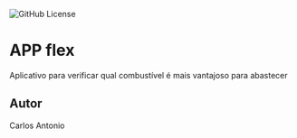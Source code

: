![GitHub License](https://img.shields.io/github/license/losc4r/appflex)

# APP flex
Aplicativo para verificar qual combustível é mais vantajoso para abastecer
## Autor
Carlos Antonio
